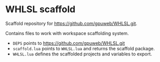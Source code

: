 # WHLSL scaffold

Scaffold repository for https://github.com/gpuweb/WHLSL.git.

Contains files to work with workspace scaffolding system.

- `DEPS` points to https://github.com/gpuweb/WHLSL.git
- `scaffold.lua` points to `WHLSL.lua` and returns the scaffold package.
- `WHLSL.lua` defines the scaffolded projects and variables to export.

